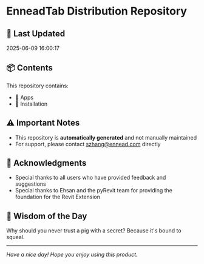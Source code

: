 # EnneadTab Distribution Repository

## 📅 Last Updated
2025-06-09 16:00:17



## 📦 Contents
This repository contains:
- 📂 Apps
- 📂 Installation

## ⚠️ Important Notes
- This repository is **automatically generated** and not manually maintained
- For support, please contact szhang@ennead.com directly

## 🙏 Acknowledgments
- Special thanks to all users who have provided feedback and suggestions
- Special thanks to Ehsan and the pyRevit team for providing the foundation for the Revit Extension

## 💭 Wisdom of the Day
Why should you never trust a pig with a secret? Because it's bound to squeal.

---
*Have a nice day! Hope you enjoy using this product.*
